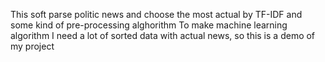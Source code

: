 This soft parse politic news and choose the most actual by TF-IDF and some kind of pre-processing alghorithm
To make machine learning algorithm I need a lot of sorted data with actual news, so this is a demo of my project
